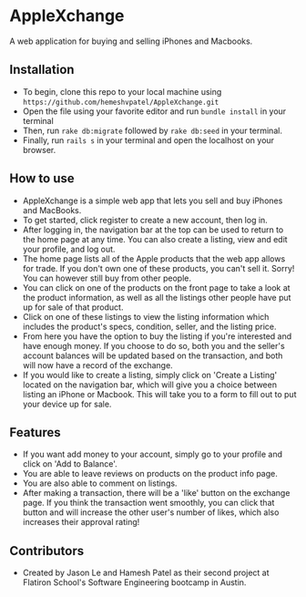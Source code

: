# AppleXchange
A web application for buying and selling iPhones and Macbooks.

## Installation
* To begin, clone this repo to your local machine using ```https://github.com/hemeshvpatel/AppleXchange.git``` 
* Open the file using your favorite editor and run ```bundle install``` in your terminal
* Then, run ```rake db:migrate``` followed by ```rake db:seed``` in your terminal.
* Finally, run ```rails s``` in your terminal and open the localhost on your browser.

## How to use
* AppleXchange is a simple web app that lets you sell and buy iPhones and MacBooks. 
* To get started, click register to create a new account, then log in. 
* After logging in, the navigation bar at the top can be used to return to the home page at any time. You can also create a listing, view and edit your profile, and log out.
* The home page lists all of the Apple products that the web app allows for trade. If you don't own one of these products, you can't sell it. Sorry! You can however still buy from other people.
* You can click on one of the products on the front page to take a look at the product information, as well as all the listings other people have put up for sale of that product.
* Click on one of these listings to view the listing information which includes the product's specs, condition, seller, and the listing price.
* From here you have the option to buy the listing if you're interested and have enough money. If you choose to do so, both you and the seller's account balances will be updated based on the transaction, and both will now have a record of the exchange.
* If you would like to create a listing, simply click on 'Create a Listing' located on the navigation bar, which will give you a choice between listing an iPhone or Macbook. This will take you to a form to fill out to put your device up for sale.


## Features
* If you want add money to your account, simply go to your profile and click on 'Add to Balance'. 
* You are able to leave reviews on products on the product info page.
* You are also able to comment on listings.
* After making a transaction, there will be a 'like' button on the exchange page. If you think the transaction went smoothly, you can click  that button and will increase the other user's number of likes, which also increases their approval rating! 

## Contributors
* Created by Jason Le and Hamesh Patel as their second project at Flatiron School's Software Engineering bootcamp in Austin.

